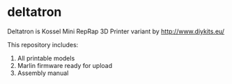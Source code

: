 # deltatron
Deltatron is Kossel Mini RepRap 3D Printer variant by http://www.diykits.eu/

This repository includes:

1) All printable models
2) Marlin firmware ready for upload
3) Assembly manual

